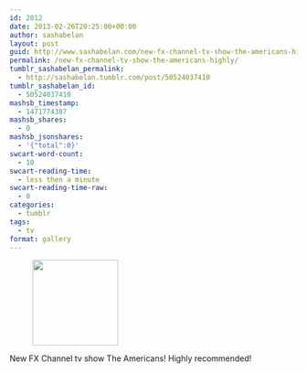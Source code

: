 ```yaml
---
id: 2012
date: 2013-02-26T20:25:00+00:00
author: sashabelan
layout: post
guid: http://www.sashabelan.com/new-fx-channel-tv-show-the-americans-highly/
permalink: /new-fx-channel-tv-show-the-americans-highly/
tumblr_sashabelan_permalink:
  - http://sashabelan.tumblr.com/post/50524037410
tumblr_sashabelan_id:
  - 50524037410
mashsb_timestamp:
  - 1471774387
mashsb_shares:
  - 0
mashsb_jsonshares:
  - '{"total":0}'
swcart-word-count:
  - 10
swcart-reading-time:
  - less then a minute
swcart-reading-time-raw:
  - 0
categories:
  - tumblr
tags:
  - tv
format: gallery
---
```

<div id='gallery-258' class='gallery galleryid-2012 gallery-columns-3 gallery-size-thumbnail'>
  <figure class='gallery-item'> 
  
  <div class='gallery-icon landscape'>
    <a href='http://www.sashabelan.ru/new-fx-channel-tv-show-the-americans-highly/attachment/2013/'><img width="150" height="150" src="http://www.sashabelan.ru/wp-content/uploads/2013/02/tumblr_mmv18l6sRF1qarj97o1_1280-150x150.jpg" class="attachment-thumbnail size-thumbnail" alt="" /></a>
  </div></figure>
</div>

New FX Channel tv show The Americans! Highly recommended! 